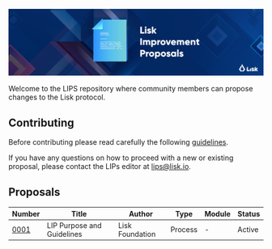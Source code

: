 ![Lisk Improvement Proposals](banner.jpg "Lisk Improvement Proposals")

Welcome to the LIPS repository where community members can propose changes to the Lisk protocol.

## Contributing

Before contributing please read carefully the following [guidelines](proposals/lip-0001.md).

If you have any questions on how to proceed with a new or existing proposal, please contact the LIPs editor at [lips@lisk.io](mailto:lips@lisk.io).

## Proposals

| Number                        | Title                                       | Author                        | Type           | Module        | Status        |
| ------------------------------|---------------------------------------------| ------------------------------| ---------------|---------------|---------------|
| [0001](proposals/lip-0001.md) | LIP Purpose and Guidelines                  | Lisk Foundation               | Process        | -             | Active        |
